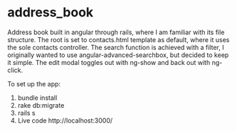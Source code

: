 # address_book
 Address book built in angular through rails, where I am familiar with its file structure.
 The root is set to contacts.html template as default, where it uses the sole contacts controller.
 The search function is achieved with a filter, I originally wanted to use angular-advanced-searchbox, but 
decided to keep it simple. 
 The edit modal toggles out with ng-show and back out with ng-click. 
 
 To set up the app:
1. bundle install
2. rake db:migrate
3. rails s 
4. Live code http://localhost:3000/
